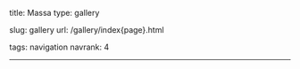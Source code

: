 title: Massa
type: gallery

slug: gallery
url: /gallery/index{page}.html

tags: navigation
navrank: 4

---

